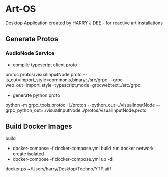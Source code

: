 # Art-OS

Desktop Application created by HARRY J DEE - for reactive art installations

## Generate Protos

### AudioNode Service

- compile typescript client proto

protoc protos/visualInputNode.proto --js_out=import_style=commonjs,binary:./src/grpc --grpc-web_out=import_style=typescript,mode=grpcwebtext:./src/grpc

- generate python proto

python -m grpc_tools.protoc -I./protos --python_out=./visualInputNode --grpc_python_out=./visualInputNode ./protos/visualInputNode.proto

## Build Docker Images

build

- docker-compose -f docker-compose.yml build
  run
  docker network create isolated
- docker-compose -f docker-compose.yml up -d

docker ps
~/Users/harry/Desktop/Techno/YTP.aiff
